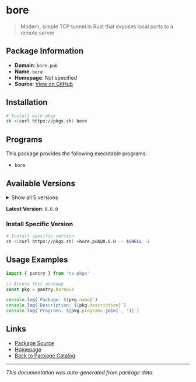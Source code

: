 # bore

> Modern, simple TCP tunnel in Rust that exposes local ports to a remote server

## Package Information

- **Domain**: `bore.pub`
- **Name**: `bore`
- **Homepage**: Not specified
- **Source**: [View on GitHub](https://github.com/pkgxdev/pantry/tree/main/projects/bore.pub/package.yml)

## Installation

```bash
# Install with pkgx
sh <(curl https://pkgx.sh) bore
```

## Programs

This package provides the following executable programs:

- `bore`

## Available Versions

<details>
<summary>Show all 5 versions</summary>

- `0.6.0`, `0.5.3`, `0.5.2`, `0.5.1`, `0.5.0`

</details>

**Latest Version**: `0.6.0`

### Install Specific Version

```bash
# Install specific version
sh <(curl https://pkgx.sh) +bore.pub@0.6.0 -- $SHELL -i
```

## Usage Examples

```typescript
import { pantry } from 'ts-pkgx'

// Access this package
const pkg = pantry.borepub

console.log(`Package: ${pkg.name}`)
console.log(`Description: ${pkg.description}`)
console.log(`Programs: ${pkg.programs.join(', ')}`)
```

## Links

- [Package Source](https://github.com/pkgxdev/pantry/tree/main/projects/bore.pub/package.yml)
- [Homepage](#)
- [Back to Package Catalog](../package-catalog.md)

---

*This documentation was auto-generated from package data.*
